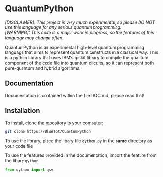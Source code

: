 # QuantumPython

_[DISCLAIMER]: This project is very much experimental, so please DO NOT use this language for any serious quantum programming._<br/>
_[WARNING]: This code is a major work in progress, so the features of this language may change often._

QuantumPython is an experimental high-level quantum programming language that aims to represent quantum constructs in a classical way. This is a python library that uses IBM's qiskit library to compile the quantum component of the code file into quantum circuits, so it can represent both pure-quantum and hybrid algorithms.

## Documentation

Documentation is contained within the file DOC.md, please read that!

## Installation

To install, clone the repository to your computer:

```bash
git clone https://BlueTot/QuantumPython
```

To use the library, place the libary file `qython.py` in the **same** directory as your code file

To use the features provided in the documentation, import the feature from the libary `qython`

```python
from qython import qsv
```

